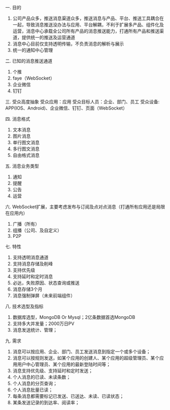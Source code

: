一. 目的
  1. 公司产品众多，推送消息渠道众多，推送消息与产品、平台、推送工具耦合在一起，导致消息推送没办法与应用、平台解耦，不利于扩展多产品、组件化及运营，消息中心承载全公司所有产品的消息推送能力，打通所有产品和推送渠道，提供统一的推送及运营通道
  2. 消息中心目前仅支持透明传输，不负责消息的解析与展示
  3. 统一的通知中心管理

二. 已知的消息推送通道
  1. 个推
  2. faye（WebSocket）
  3. 企业微信
  4. 钉钉

三. 受众高度抽象
  受众应用：应用
  受众目标人员：企业、部门、员工
  受众设备: APP(IOS、Android)、企业微信、钉钉、页面（WebSocket）

四. 消息格式
  1. 文本消息
  2. 图片消息
  3. 单行图文消息
  4. 多行图文消息
  5. 自由格式消息

五. 消息业务类型
  1. 通知
  2. 提醒
  3. 公告
  4. 运营

六. WebSocket扩展，主要考虑发布与订阅及点对点消息（打通所有应用还是局限在应用内）
  1. 广播（所有）
  2. 组播（公司、及自定义）
  3. P2P

七. 特性
  1. 支持透明消息通道
  2. 支持消息存储及削峰
  3. 支持优先级
  4. 支持延时和定时消息
  5. 必达，失败原因、状态查询或推送
  6. 消息存储3个月
  7. 消息强制弹屏（未来前端组件）

八. 技术选型及指标
  1. 数据库选型，MongoDB Or Mysql；2亿条数据首选MongoDB
  2. 支持多大并发量；2000万日PV
  3. 消息发送统计、管理；

九. 需求
  1. 消息可以按应用、企业、部门、员工发送消息到指定一个或多个设备；
  2. 消息可以按规则发送，如某个应用的创建人、某个应用的超级管理员、某个应用用户中心管理员、某个应用的最新登陆时间等；
  3. 消息支持优先级、支持延时和定时发送；
  4. 个人消息的已读、未读条数；
  5. 个人消息的分页查询；
  6. 个人消息批量已读；
  7. 每条消息都需要标记已发送、已送达、未读、已读状态；
  8. 某条发送记录的到达率、阅读率；





